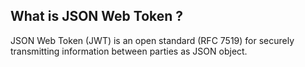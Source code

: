 ## What is JSON Web Token ?

JSON Web Token (JWT) is an open standard (RFC 7519) for securely transmitting information between parties as JSON object.


